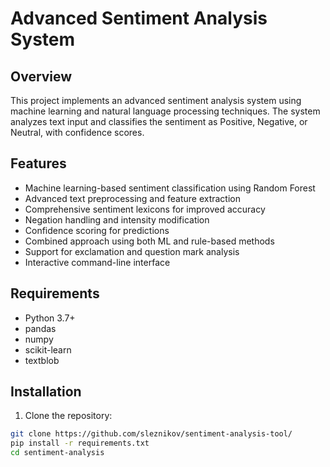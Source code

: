 # Advanced Sentiment Analysis System

## Overview
This project implements an advanced sentiment analysis system using machine learning and natural language processing techniques. The system analyzes text input and classifies the sentiment as Positive, Negative, or Neutral, with confidence scores.

## Features
- Machine learning-based sentiment classification using Random Forest
- Advanced text preprocessing and feature extraction
- Comprehensive sentiment lexicons for improved accuracy
- Negation handling and intensity modification
- Confidence scoring for predictions
- Combined approach using both ML and rule-based methods
- Support for exclamation and question mark analysis
- Interactive command-line interface

## Requirements
- Python 3.7+
- pandas
- numpy
- scikit-learn
- textblob

## Installation

1. Clone the repository:
```bash
git clone https://github.com/sleznikov/sentiment-analysis-tool/
pip install -r requirements.txt
cd sentiment-analysis